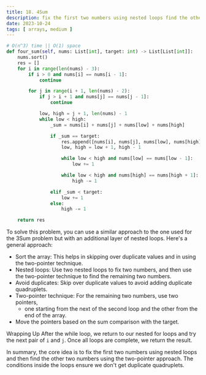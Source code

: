 ```yaml
---
title: 18. 4Sum
description: fix the first two numbers using nested loops find the other two numbers using the two-pointer approach
date: 2023-10-24
tags: [ arrays, medium ] 
---
```


```python
# O(n^3) time || O(1) space
def four_sum(self, nums: List[int], target: int) -> List[List[int]]:
    nums.sort()
    res = []
    for i in range(len(nums) - 3):
        if i > 0 and nums[i] == nums[i - 1]:
            continue

        for j in range(i + 1, len(nums) - 2):
            if j > i + 1 and nums[j] == nums[j - 1]:
                continue

            low, high = j + 1, len(nums) - 1
            while low < high:
                _sum = nums[i] + nums[j] + nums[low] + nums[high]

                if _sum == target:
                    res.append([nums[i], nums[j], nums[low], nums[high]])
                    low, high = low + 1, high - 1

                    while low < high and nums[low] == nums[low - 1]:
                        low += 1

                    while low < high and nums[high] == nums[high + 1]:
                        high -= 1

                elif _sum < target:
                    low += 1
                else:
                    high -= 1

    return res
```

To solve this problem, you can use a similar approach to the one used for the 3Sum problem but with an additional layer
of nested loops. Here's a general approach:

- Sort the array: This helps in skipping over duplicate values and in using the two-pointer technique.
- Nested loops: Use two nested loops to fix two numbers, and then use the two-pointer technique to find the remaining
  two numbers.
- Avoid duplicates: Skip over duplicate values to avoid adding duplicate quadruplets.
- Two-pointer technique: For the remaining two numbers, use two pointers,
    - one starting from the next of the second loop and the other from the end of the array.
- Move the pointers based on the sum comparison with the target.

Wrapping Up
After the while loop, we return to our nested for loops and try the next pair of `i` and `j`. Once all loops are complete,
we return the result.

In summary, the core idea is to fix the first two numbers using nested loops and then find the other two numbers using
the two-pointer approach. The conditions inside the loops ensure we don't get duplicate quadruplets.
